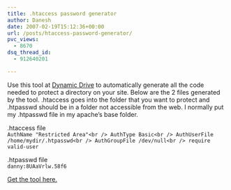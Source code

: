 ```yaml
---
title: .htaccess password generator
author: Danesh
date: 2007-02-19T15:12:36+00:00
url: /posts/htaccess-password-generator/
pvc_views:
  - 8670
dsq_thread_id:
  - 912640201

---
```

Use this tool at [Dynamic Drive][1] to automatically generate all the code needed to protect a directory on your site. Below are the 2 files generated by the tool. .htaccess goes into the folder that you want to protect and .htpasswd should be in a folder not accessible from the web. I normally put my .htpasswd file in my apache&#8217;s base folder.

.htaccess file  
`AuthName "Restricted Area"<br />
AuthType Basic<br />
AuthUserFile /home/mydir/.htpasswd<br />
AuthGroupFile /dev/null<br />
require valid-user`

.htpasswd file  
`danny:8UAaVrlw.58f6`

[Get the tool here.][2]

 [1]: http://www.dynamicdrive.com/
 [2]: http://www.tools.dynamicdrive.com/password/